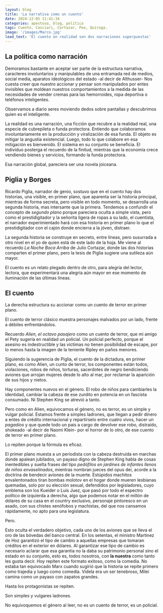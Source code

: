 ```yaml
---
layout: blog
title: 'La narrativa como un cuento'
date: 2024-12-05 11:41:34
categories: apestoso, blog, política
tags: Cuento, Casciari, Cortazar, Poe, Quiroga.
image: '/images/Marco.jpg'
lead_text: 'El cuento en realidad son dos narraciones superpuestas'
---
```


## La política como narración

Demoramos bastante en aceptar ser parte de la estructura narrativa, caracteres involuntarios y manipulables de una entramada red de medios, social media, aparatos ideológicos del estado -al decir de Althusser- Nos cuesta creer que nuestro accionar y pensar son manipulados por entes invisibles que moldean nuestros comportamientos a la medida de las necesidades de vender cremas para las hemorroides, ropa deportiva o teléfonos inteligentes.

Observamos a diario seres moviendo dedos sobre pantallas y descubrimos quien es el inteligente.

La realidad es una narración, una ficción que recubre a la realidad real, una especie de cubrepileta o funda protectora.  Entiendo que colaboramos involuntariamente en la producción y viralización de esa funda.  El objeto es mitigar la angustia existencial.  Luego, todo lo que colabore en esa mitigación es bienvenido.  El sistema en su conjunto se beneficia.  El indivíduo posterga el recuerdo de la finitud, mientras que la economía crece vendiendo bienes y servicios, formando la funda protectora.

Esa narración global, pareciera ser una novela joiceana. 

## Piglia y Borges

Ricardo Piglia, narrador de genio, sostuvo que en el cuento hay dos historias, una visible, en primer plano, que aparenta ser la historia principal, mientras de forma secreta, pero visible en todo momento, se desarrolla una segunda historia, mas intersante que la primera.  Tendemos a confundir el concepto de *segundo plano* porque pareciera oculta a simple vista, pero como el prestidigitador y la señorita ligera de ropas a su lado, el cuentista, el narrador experimientado hará con esa historia en primer plano lo que el prestidigitador con el cajón donde encierra a la jóven, distraer.

La segunda historia se construye en secreto, entre líneas, pero susurrada a otro nivel en el yo de quien está de este lado de la hoja.  Me viene al recuerdo *La Noche Boca Arriba* de Julio Cortazar, donde las dos historias comparten el primer plano, pero la tesis de Piglia sugiere una sutileza aún mayor.

El cuento es un relato plegado dentro de otro, para alegría del lector, lectora, que experimentará una alegría aún mayor en ese momento de iluminación de las últimas líneas.

## El cuento

La derecha estructura su accionar como un cuento de terror en primer plano.

El cuento de terror clásico muestra personajes malvados por un lado, frente a débiles enfrentándolos.

Recuerdo *Alien, el octavo pasajero* como un cuento de terror, que mi amigo el Pety sugería en realidad un policial.  Un policial perfecto, porque el asesino es indestructible y las víctimas no tienen posibilidad de escape, por lo menos hasta la imagen de la teniente Ripley en paños menores.

Siguiendo la sugerencia de Piglia, el cuento de la dictadura, en primer plano, es como Alien, un cunto de terror, los componentes están todos, violaciones, robos de niños, torturas, sacerdotes de negro bendiciendo aviones que arrojan mujeres desde lo alto al mar, por reclamar la aparición de sus hijos y nietos.  

Hay componentes nuevos en el género.  El robo de niños para cambiarles la identidad, cambiar la cabeza de ese zurdito en potencia en un fascista consumado.  Ni Stephen King se atrevió a tanto.

Pero como en Alien, equivocamos el género, no es terror, es un simple y vulgar policial.  Estamos frente a simples ladrones, que llegan a pedir dinero a entes de crédito internacional y repartírselo entre cuatro vivos, hacer un *pagadios* y que quede todo un pais a cargo de devolver ese robo, distraído, shokeado -al decir de Naomi Klein- por el horror de lo otro, de ese cuento de terror en primer plano.

Lo repiten porque la fórmula es eficaz.

El primer plano muesta a un periodista con la cabeza destruída en marchas donde apalean jubilados, un payaso digno de Stephen King habla de cosas inentedibles y suelta frases del tipo *pedófilos en jardines de infantes llenos de niños envaselinados*, mientras nombran jueces del opus dei, acorde a la doctrina de bendecir aviones de la muerte.  Estúpidos machitos envalentonados tiran bombas molotov en el hogar donde mueren lesbianas quemadas, solo por su elección sexual, defendidos por legisladores, cuyo emblema son los Kueider o Luis Juez, que pasó por todo el espectro político de izquierda a derecha, algo que podemos notar en el millón de dólares de su casa en el country exclusivo, personaje pintoresco en un asado, con sus chistes xenófobos y machistas, del que nos cansamos rápidamente, no apto para una legislatura.

Pero.

Esto oculta el verdadero objetivo, cada uno de los aviones que se lleva el oro de las bóvedas del banco central. En los setentas, el ministro Martinez de Hoz garantizó el tipo de cambio a aquellas empresas que tomaran créditos en el exterior en dólares.  Al garantizar ese tipo de cambio es necesario aclarar que esa garantia no la daba su patrimonio personal sino el estado en su conjunto, esto es, todos nosotros, con **la nuestra** como tanto les gusta decir.  Hoy repiten este formato exitoso, como la comedia.  No estaba tan equivocado Marx cuando sugirió que la historia se repite primero como trajedia y luego como comedia.  Videla era un ser tenebroso, Milei camina como un payaso con zapatos grandes. 

Hasta los protagonistas se repiten.

Son simples y vulgares ladrones.

No equivoquemos el género al leer, no es un cuento de terror, es un policial.
